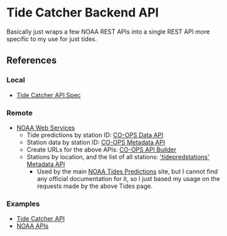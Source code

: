 # Tide Catcher Backend API

Basically just wraps a few NOAA REST APIs into a single REST API more specific to my use for just tides.

## References

### Local

* [Tide Catcher API Spec](https://github.com/just6979/tide-catcher-next/blob/main/backend-api.yaml)

### Remote

* [NOAA Web Services](https://tidesandcurrents.noaa.gov/web_services_info.html)
  * Tide predictions by station ID: [CO-OPS Data API](https://api.tidesandcurrents.noaa.gov/api/prod/)
  * Station data by station ID: [CO-OPS Metadata API](https://api.tidesandcurrents.noaa.gov/mdapi/prod/)
  * Create URLs for the above APIs: [CO-OPS API Builder](https://tidesandcurrents.noaa.gov/api-helper/url-generator.html)
  * Stations by location, and the list of all stations:
      ['tidepredstations' Metadata API](https://api.tidesandcurrents.noaa.gov/mdapi/prod/webapi/tidepredstations.json)
    * Used by the main [NOAA Tides Predictions](https://tidesandcurrents.noaa.gov/tide_predictions.html) site,
      but I cannot find any official documentation for it,
      so I just based my usage on the requests made by the above Tides page.

### Examples

* [Tide Catcher API](https://github.com/just6979/tide-catcher-next/blob/main/http-client/local_api.http)
* [NOAA APIs](https://github.com/just6979/tide-catcher-next/blob/main/http-client/noaa_apis.http)
